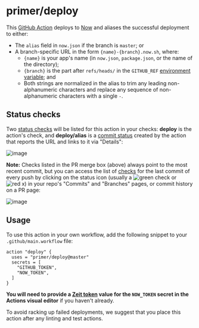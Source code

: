 # primer/deploy
This [GitHub Action][github actions] deploys to [Now] and aliases the successful deployment to either:

* The `alias` field in `now.json` if the branch is `master`; or
* A branch-specific URL in the form `{name}-{branch}.now.sh`, where:
    * `{name}` is your app's name (in `now.json`, `package.json`, or the name of the directory);
    * `{branch}` is the part after `refs/heads/` in the `GITHUB_REF` [environment variable](https://developer.github.com/actions/creating-github-actions/accessing-the-runtime-environment/#environment-variables); and
    * Both strings are normalized in the alias to trim any leading non-alphanumeric characters and replace any sequence of non-alphanumeric characters with a single `-`.

## Status checks
Two [status checks] will be listed for this action in your checks: **deploy** is the action's check, and **deploy/alias** is a [commit status] created by the action that reports the URL and links to it via "Details":

![image](https://user-images.githubusercontent.com/113896/52000881-f8c45980-2472-11e9-8d04-00264094437b.png)

**Note:** Checks listed in the PR merge box (above) always point to the most recent commit, but you can access the list of [checks][status checks] for the last commit of every push by clicking on the status icon (usually a ![green check](https://user-images.githubusercontent.com/113896/52001573-99674900-2474-11e9-82ab-6414e3f004cf.png) or ![red x](https://user-images.githubusercontent.com/113896/52001543-88b6d300-2474-11e9-84ca-82ff51828ea9.png)) in your repo's "Commits" and "Branches" pages, or commit history on a PR page:

![image](https://user-images.githubusercontent.com/113896/52001489-64f38d00-2474-11e9-92ea-827e466eb948.png)

## Usage
To use this action in your own workflow, add the following snippet to your `.github/main.workflow` file:

```hcl
action "deploy" {
  uses = "primer/deploy@master"
  secrets = [
    "GITHUB_TOKEN",
    "NOW_TOKEN",
  ]
}
```

**You will need to provide a [Zeit token](https://zeit.co/account/tokens) value for the `NOW_TOKEN` secret in the Actions visual editor** if you haven't already.

To avoid racking up failed deployments, we suggest that you place this action after any linting and test actions.

[now]: https://zeit.co/now
[github actions]: https://github.com/features/actions
[commit status]: https://developer.github.com/v3/repos/statuses/
[status checks]: https://help.github.com/articles/about-status-checks/
